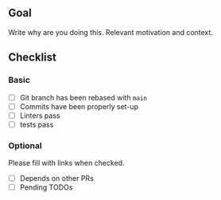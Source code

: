 ## Goal

Write why are you doing this. Relevant motivation and context.

## Checklist

### Basic

-   [ ] Git branch has been rebased with `main`
-   [ ] Commits have been properly set-up
-   [ ] Linters pass
-   [ ] tests pass

### Optional

Please fill with links when checked.

-   [ ] Depends on other PRs
-   [ ] Pending TODOs
